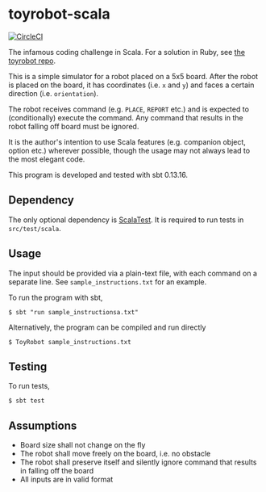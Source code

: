 # toyrobot-scala

[![CircleCI](https://circleci.com/gh/xuebingli/toyrobot-scala/tree/master.svg?style=svg)](https://circleci.com/gh/xuebingli/toyrobot-scala/tree/master)

The infamous coding challenge in Scala. For a solution in Ruby, see [the toyrobot repo](https://github.com/xuebingli/toyrobot).

This is a simple simulator for a robot placed on a 5x5 board. After the robot is placed on the board, it has coordinates (i.e. `x` and `y`) and faces a certain direction (i.e. `orientation`).

The robot receives command (e.g. `PLACE`, `REPORT` etc.) and is expected to (conditionally) execute the command. Any command that results in the robot falling off board must be ignored.

It is the author's intention to use Scala features (e.g. companion object, option etc.) wherever possible, though the usage may not always lead to the most elegant code.

This program is developed and tested with sbt 0.13.16.

## Dependency
The only optional dependency is [ScalaTest](http://www.scalatest.org/). It is required to run tests in `src/test/scala`.

## Usage
The input should be provided via a plain-text file, with each command on a separate line. See `sample_instructions.txt` for an example.

To run the program with sbt,
```
$ sbt "run sample_instructionsa.txt"
```

Alternatively, the program can be compiled and run directly
```
$ ToyRobot sample_instructions.txt
```

## Testing
To run tests,
```
$ sbt test
```

## Assumptions
* Board size shall not change on the fly
* The robot shall move freely on the board, i.e. no obstacle
* The robot shall preserve itself and silently ignore command that results in falling off the board
* All inputs are in valid format
